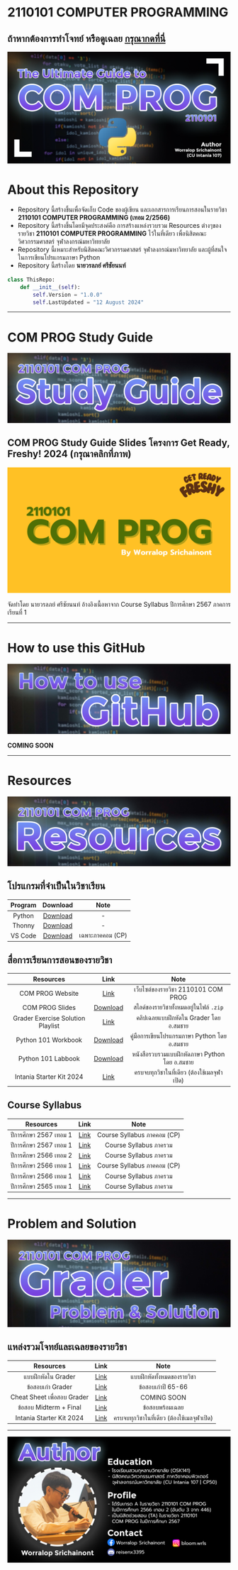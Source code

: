 # 2110101 COMPUTER PROGRAMMING

## ถ้าหากต้องการทำโจทย์ หรือดูเฉลย [กรุณากดที่นี่](#แหล่งรวมโจทย์และเฉลยของรายวิชา)

![00-com-prog.png](/Z99-OTHERS/00-main/00-com-prog.png)

# About this Repository

-   Repository นี้สร้างขึ้นเพื่อจัดเก็บ Code ของผู้เขียน
    และเอกสารการเรียนการสอนในรายวิชา **2110101 COMPUTER PROGRAMMING (เทอม
    2/2566)**
-   Repository นี้สร้างขึ้นโดยมีจุดประสงค์คือ การสร้างแหล่งรวบรวม Resources
    ต่างๆของรายวิชา **2110101 COMPUTER PROGRAMMING** ไว้ในที่เดียว
    เพื่อนิสิตคณะวิศวกรรมศาสตร์ จุฬาลงกรณ์มหาวิทยาลัย
-   Repository นี้เหมาะสำหรับนิสิตคณะวิศวกรรมศาสตร์ จุฬาลงกรณ์มหาวิทยาลัย
    และผู้ที่สนใจในการเขียนโปรแกรมภาษา Python
-   Repository นี้สร้างโดย **นายวรลภย์ ศรีชัยนนท์**

```python
class ThisRepo:
    def __init__(self):
        self.Version = "1.0.0"
        self.LastUpdated = "12 August 2024"
```

---

# COM PROG Study Guide

![01-study-guide.png](/Z99-OTHERS/00-main/01-study-guide.png)

## COM PROG Study Guide Slides โครงการ Get Ready, Freshy! 2024 (กรุณาคลิกที่ภาพ)

[![01a-grf.png](/Z99-OTHERS/00-main/01a-grf.png)](https://drive.google.com/file/d/1MobiIMdO5ejGxo801d9RZENZJnBddpBg/view?usp=drive_link)

จัดทำโดย นายวรลภย์ ศรีชัยนนท์ อ้างอิงเนื้อหาจาก Course Syllabus ปีการศึกษา 2567
ภาคการเรียนที่ 1

---

# How to use this GitHub

![02-how-to-github.png](/Z99-OTHERS/00-main/02-how-to-github.png)

**COMING SOON**

---

# Resources

![03-resources.png](/Z99-OTHERS/00-main/03-resources.png)

## โปรแกรมที่จำเป็นในวิชาเรียน

| Program |                   Download                    |       Note       |
| :-----: | :-------------------------------------------: | :--------------: |
| Python  | [Download](https://www.python.org/downloads/) |        -         |
| Thonny  |        [Download](https://thonny.org/)        |        -         |
| VS Code |  [Download](https://code.visualstudio.com/)   | เฉพาะภาคคอม (CP) |

## สื่อการเรียนการสอนของรายวิชา

|             Resources             |                                               Link                                                |                     Note                      |
| :-------------------------------: | :-----------------------------------------------------------------------------------------------: | :-------------------------------------------: |
|         COM PROG Website          |                    [Link](https://www.cp.eng.chula.ac.th/~somchai/python101/)                     |      เว็บไซต์ของรายวิชา 2110101 COM PROG      |
|          COM PROG Slides          | [Download](https://drive.google.com/file/d/1TJVT2TMNS5xePlJPq6A2aAxRlyxf8tUD/view?usp=drive_link) |    สไลด์ของรายวิชาทั้งหมดอยู่ในไฟล์ `.zip`    |
| Grader Exercise Solution Playlist | [Link](https://youtube.com/playlist?list=PL0ROnaCzUGB6GmsZkqCjI12aasgFXiIDS&si=nhORsvzQSTAQWF4X)  |    คลิปเฉลยแบบฝึกหัดใน Grader โดย อ.สมชาย     |
|        Python 101 Workbook        | [Download](https://drive.google.com/file/d/1oNT230-fdWgMSA5qh3lLFnDqCyLbseuN/view?usp=drive_link) | คู่มือการเขียนโปรแกรมภาษา Python โดย อ.สมชาย  |
|        Python 101 Labbook         | [Download](https://drive.google.com/file/d/1vfBFT_iwobJCLeCFH-7SCpvW8BMyI6bX/view?usp=drive_link) | หนังสือรวบรวมแบบฝึกหัดภาษา Python โดย อ.สมชาย |
|     Intania Starter Kit 2024      |   [Link](https://drive.google.com/drive/folders/14brjzl8lX5lZvZNOC85Bw6nyOgGIzeTY?usp=sharing)    |  ครบจบทุกวิชาในที่เดียว (ต้องใช้เมลจุฬาเปิด)  |

## Course Syllabus

|       Resources        |                                             Link                                              |            Note             |
| :--------------------: | :-------------------------------------------------------------------------------------------: | :-------------------------: |
| ปีการศึกษา 2567 เทอม 1 | [Link](https://drive.google.com/file/d/1cAZorCwSdPWR16uR8kFiRG5muKiQmRpD/view?usp=drive_link) | Course Syllabus ภาคคอม (CP) |
| ปีการศึกษา 2567 เทอม 1 | [Link](https://drive.google.com/file/d/1qpp4X5nJv3uWqoPUn9Hz2Xc7CJ2MN2lJ/view?usp=drive_link) |   Course Syllabus ภาครวม    |
| ปีการศึกษา 2566 เทอม 2 | [Link](https://drive.google.com/file/d/10vIL4HBaUorJbKCQgE5D5pe01Mc-GLRq/view?usp=drive_link) |   Course Syllabus ภาครวม    |
| ปีการศึกษา 2566 เทอม 1 | [Link](https://drive.google.com/file/d/1vErmKOEqDauHqzeYtun0fUFh_NrJxgLh/view?usp=drive_link) | Course Syllabus ภาคคอม (CP) |
| ปีการศึกษา 2566 เทอม 1 | [Link](https://drive.google.com/file/d/1dIzj6okDBTgJzgWapoqlRZBj0n57j32c/view?usp=drive_link) |   Course Syllabus ภาครวม    |
| ปีการศึกษา 2565 เทอม 1 | [Link](https://drive.google.com/file/d/1yei7nFYLKnJ7Jqg6TMnrm12p9Wd0Nz2A/view?usp=drive_link) |   Course Syllabus ภาครวม    |

---

# Problem and Solution

![04-grader.png](/Z99-OTHERS/00-main/04-grader.png)

## แหล่งรวมโจทย์และเฉลยของรายวิชา

|          Resources          |                                             Link                                             |                    Note                     |
| :-------------------------: | :------------------------------------------------------------------------------------------: | :-----------------------------------------: |
|     แบบฝึกหัดใน Grader      |                        [Link](/PL-Problem-List/01-Grader-Exercise.md)                        |         แบบฝึกหัดทั้งหมดของรายวิชา          |
|      ข้อสอบเก่า Grader      |                      [Link](/PL-Problem-List/02-Grader-Examination.md)                       |             ข้อสอบเก่าปี 65-66              |
| Cheat Sheet เพื่อสอบ Grader |                                           [Link]()                                           |                 COMING SOON                 |
|   ข้อสอบ Midterm + Final    | [Link](https://drive.google.com/drive/folders/1rhd6NiDNIuwJ2tYQ21UVqUfxJr4DpxoK?usp=sharing) |               ข้อสอบพร้อมเฉลย               |
|  Intania Starter Kit 2024   | [Link](https://drive.google.com/drive/folders/14brjzl8lX5lZvZNOC85Bw6nyOgGIzeTY?usp=sharing) | ครบจบทุกวิชาในที่เดียว (ต้องใช้เมลจุฬาเปิด) |

---

![05-author.png](/Z99-OTHERS/00-main/05-author.png)
